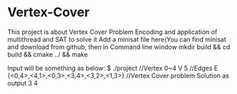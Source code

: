 # Vertex-Cover
This project is about Vertex Cover Problem Encoding and application of multithread and SAT to solve it
Add a minisat file here(You can find minisat and download from github, then in Command line window
mkdir build && cd build && cmake ../ && make

Input will be something as below:
$ ./project
//Vertex 0~4
V 5
//Edges
E {<0,4>,<4,1>,<0,3>,<3,4>,<3,2>,<1,3>}
//Vertex Cover problem Solution as output
3 4
